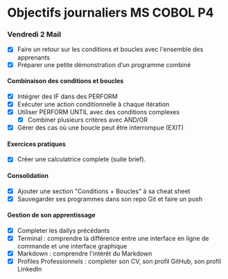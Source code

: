 # Objectifs journaliers MS COBOL P4

### Vendredi 2 Mail


- [x] Faire un retour sur les conditions et boucles avec l'ensemble des apprenants
- [x] Préparer une petite démonstration d’un programme combiné

#### Combinaison des conditions et boucles

- [x] Intégrer des IF dans des PERFORM
- [x] Exécuter une action conditionnelle à chaque itération
- [x] Utiliser PERFORM UNTIL avec des conditions complexes
  - [x] Combiner plusieurs critères avec AND/OR
- [x] Gérer des cas où une boucle peut être interrompue (EXIT)

#### Exercices pratiques

- [x] Créer une calculatrice complete (suite brief).

#### Consolidation

- [x] Ajouter une section "Conditions + Boucles" à sa cheat sheet
- [x] Sauvegarder ses programmes dans son repo Git et faire un push

#### Gestion de son apprentissage

- [x] Completer les dailys précédants
- [x] Terminal : comprendre la différence entre une interface en ligne de commande et une interface graphique
- [x] Markdown : comprendre l'intérêt du Markdown
- [x] Profiles Professionnels : completer son CV, son profil GitHub, son profil LinkedIn